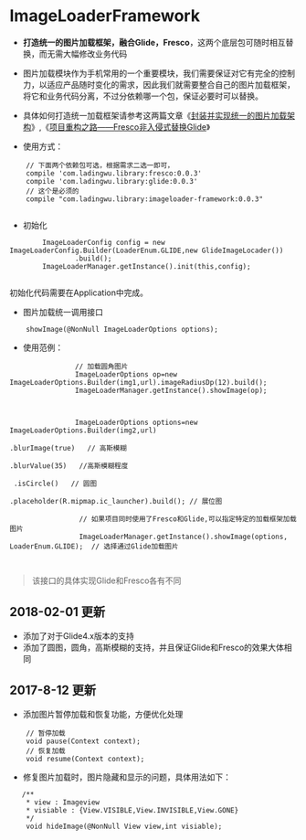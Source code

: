 # ImageLoaderFramework
- **打造统一的图片加载框架，融合Glide，Fresco**，这两个底层包可随时相互替换，而无需大幅修改业务代码


- 图片加载模块作为手机常用的一个重要模块，我们需要保证对它有完全的控制力，以适应产品随时变化的需求，因此我们就需要整合自己的图片加载框架，将它和业务代码分离，不过分依赖哪一个包，保证必要时可以替换。

- 具体如何打造统一加载框架请参考这两篇文章《[封装并实现统一的图片加载架构](https://juejin.im/post/58b280b92f301e0068078669)》,《[项目重构之路——Fresco非入侵式替换Glide](https://juejin.im/post/592c319ea0bb9f005706a963)》

- 使用方式：
```
    // 下面两个依赖包可选，根据需求二选一即可，
    compile 'com.ladingwu.library:fresco:0.0.3'
    compile 'com.ladingwu.library:glide:0.0.3'
    // 这个是必须的
    compile "com.ladingwu.library:imageloader-framework:0.0.3"
    
```

- 初始化
```
        ImageLoaderConfig config = new ImageLoaderConfig.Builder(LoaderEnum.GLIDE,new GlideImageLocader())
                .build();
        ImageLoaderManager.getInstance().init(this,config);
        
```
初始化代码需要在Application中完成。


- 图片加载统一调用接口
```
    showImage(@NonNull ImageLoaderOptions options);
```

- 使用范例：
```
                // 加载圆角图片
                ImageLoaderOptions op=new ImageLoaderOptions.Builder(img1,url).imageRadiusDp(12).build();
                ImageLoaderManager.getInstance().showImage(op);
                
                
                
                ImageLoaderOptions options=new ImageLoaderOptions.Builder(img2,url)
                                                                 .blurImage(true)   // 高斯模糊                                                                                                           .blurValue(35)   //高斯模糊程度
                                                                  .isCircle()   // 圆图  
                                                                   .placeholder(R.mipmap.ic_launcher).build(); // 展位图
                                                                  
                 // 如果项目同时使用了Fresco和Glide,可以指定特定的加载框架加载图片                                      
                 ImageLoaderManager.getInstance().showImage(options, LoaderEnum.GLIDE);  // 选择通过Glide加载图片
                 
                 
```


> 该接口的具体实现Glide和Fresco各有不同

## 2018-02-01 更新

- 添加了对于Glide4.x版本的支持
- 添加了圆图，圆角，高斯模糊的支持，并且保证Glide和Fresco的效果大体相同


## 2017-8-12 更新

- 添加图片暂停加载和恢复功能，方便优化处理

```
    // 暂停加载
    void pause(Context context);
    // 恢复加载
    void resume(Context context);
```


- 修复图片加载时，图片隐藏和显示的问题，具体用法如下：
```
   /**
    * view : Imageview
    * visiable : {View.VISIBLE,View.INVISIBLE,View.GONE}
    */
    void hideImage(@NonNull View view,int visiable);
```




